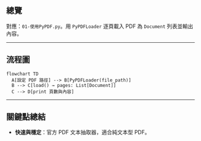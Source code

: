 ## 總覽

對應：`01-使用PyPDF.py`。用 `PyPDFLoader` 逐頁載入 PDF 為 `Document` 列表並輸出內容。

---

## 流程圖

```mermaid
flowchart TD
  A[設定 PDF 路徑] --> B[PyPDFLoader(file_path)]
  B --> C[load() → pages: List[Document]]
  C --> D[print 頁數與內容]
```

---

## 關鍵點總結

- **快速與穩定**：官方 PDF 文本抽取器，適合純文本型 PDF。


